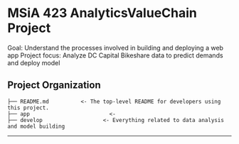 
MSiA 423 AnalyticsValueChain Project
==============================

Goal: Understand the processes involved in building and deploying a web app
Project focus: Analyze DC Capital Bikeshare data to predict demands and deploy model 

Project Organization
------------

    ├── README.md          <- The top-level README for developers using this project.
    ├── app                         <- 
    ├── develop                   <- Everything related to data analysis and model building
--------